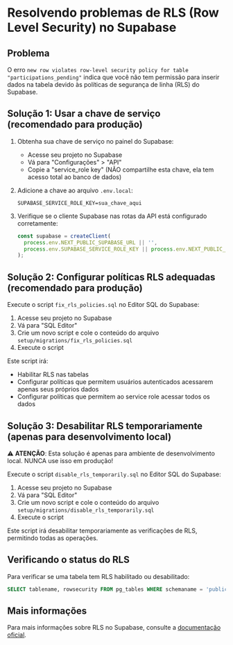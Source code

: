 # Resolvendo problemas de RLS (Row Level Security) no Supabase

## Problema

O erro `new row violates row-level security policy for table "participations_pending"` indica que você não tem permissão para inserir dados na tabela devido às políticas de segurança de linha (RLS) do Supabase.

## Solução 1: Usar a chave de serviço (recomendado para produção)

1. Obtenha sua chave de serviço no painel do Supabase:
   - Acesse seu projeto no Supabase
   - Vá para "Configurações" > "API"
   - Copie a "service_role key" (NÃO compartilhe esta chave, ela tem acesso total ao banco de dados)

2. Adicione a chave ao arquivo `.env.local`:
   ```
   SUPABASE_SERVICE_ROLE_KEY=sua_chave_aqui
   ```

3. Verifique se o cliente Supabase nas rotas da API está configurado corretamente:
   ```typescript
   const supabase = createClient(
     process.env.NEXT_PUBLIC_SUPABASE_URL || '',
     process.env.SUPABASE_SERVICE_ROLE_KEY || process.env.NEXT_PUBLIC_SUPABASE_ANON_KEY || ''
   );
   ```

## Solução 2: Configurar políticas RLS adequadas (recomendado para produção)

Execute o script `fix_rls_policies.sql` no Editor SQL do Supabase:

1. Acesse seu projeto no Supabase
2. Vá para "SQL Editor"
3. Crie um novo script e cole o conteúdo do arquivo `setup/migrations/fix_rls_policies.sql`
4. Execute o script

Este script irá:
- Habilitar RLS nas tabelas
- Configurar políticas que permitem usuários autenticados acessarem apenas seus próprios dados
- Configurar políticas que permitem ao service role acessar todos os dados

## Solução 3: Desabilitar RLS temporariamente (apenas para desenvolvimento local)

⚠️ **ATENÇÃO**: Esta solução é apenas para ambiente de desenvolvimento local. NUNCA use isso em produção!

Execute o script `disable_rls_temporarily.sql` no Editor SQL do Supabase:

1. Acesse seu projeto no Supabase
2. Vá para "SQL Editor"
3. Crie um novo script e cole o conteúdo do arquivo `setup/migrations/disable_rls_temporarily.sql`
4. Execute o script

Este script irá desabilitar temporariamente as verificações de RLS, permitindo todas as operações.

## Verificando o status do RLS

Para verificar se uma tabela tem RLS habilitado ou desabilitado:

```sql
SELECT tablename, rowsecurity FROM pg_tables WHERE schemaname = 'public';
```

## Mais informações

Para mais informações sobre RLS no Supabase, consulte a [documentação oficial](https://supabase.io/docs/guides/auth/row-level-security). 